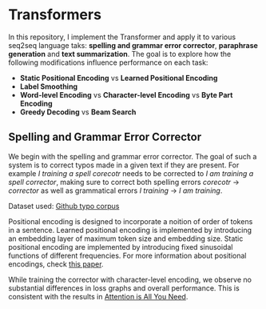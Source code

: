 # Transformers 

In this repository, I implement the Transformer and apply it to various seq2seq language taks: **spelling and grammar error corrector**, **paraphrase generation** and **text summarization**. The goal is to explore how the following modifications influence performance on each task:

- **Static Positional Encoding** vs **Learned Positional Encoding** 
- **Label Smoothing**
- **Word-level Encoding** vs **Character-level Encoding** vs **Byte Part Encoding**
- **Greedy Decoding** vs **Beam Search**

## Spelling and Grammar Error Corrector
We begin with the spelling and grammar error corrector. The goal of such a system is to correct typos made in a given text if they are present. For example *I training a spell corecotr* needs to be corrected to *I am training a spell corrector*, making sure to correct both spelling errors *corecotr* -> *corrector* as well as grammatical errors *I training* -> *I am training*. 

Dataset used: [Github typo corpus](https://github.com/mhagiwara/github-typo-corpus) 

Positional encoding is designed to incorporate a noition of order of tokens in a sentence. Learned positional encoding is implemented by introducing an embedding layer of maximum token size and embedding size. Static positional encoding are implemented by introducing fixed sinusoidal functions of different frequencies. For more information about positional encodings, check [this paper](https://www.aclweb.org/anthology/2020.emnlp-main.555/). 

While training the corrector with character-level encoding, we observe no substantial differences in loss graphs and overall performance. This is consistent with the results in [Attention is All You Need](https://arxiv.org/abs/1706.03762). 